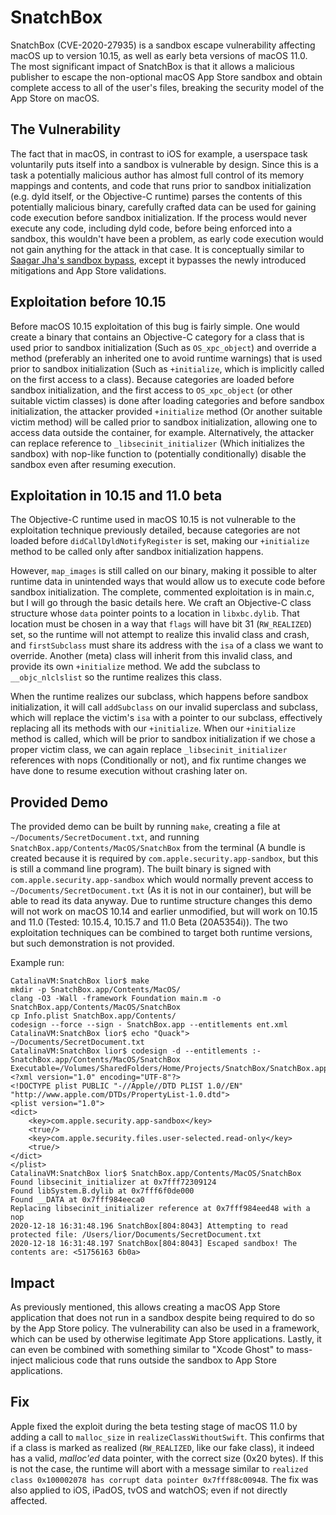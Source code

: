 # SnatchBox

SnatchBox (CVE-2020-27935) is a sandbox escape vulnerability affecting macOS up to version 10.15, as well as early beta versions of macOS 11.0. The most significant impact of SnatchBox is that it allows a malicious publisher to escape the non-optional macOS App Store sandbox and obtain complete access to all of the user's files, breaking the security model of the App Store on macOS.

## The Vulnerability
The fact that in macOS, in contrast to iOS for example, a userspace task voluntarily puts itself into a sandbox is vulnerable by design. Since this is a task a potentially malicious author has almost full control of its memory mappings and contents, and code that runs prior to sandbox initialization (e.g. dyld itself, or the Objective-C runtime) parses the contents of this potentially malicious binary, carefully crafted data can be used for gaining code execution before sandbox initialization. If the process would never execute any code, including dyld code, before being enforced into a sandbox, this wouldn't have been a problem, as early code execution would not gain anything for the attack in that case. It is conceptually similar to [Saagar Jha's sandbox bypass](https://saagarjha.com/blog/2020/05/20/mac-app-store-sandbox-escape/), except it bypasses the newly introduced mitigations and App Store validations.

## Exploitation before 10.15

Before macOS 10.15 exploitation of this bug is fairly simple. One would create a binary that contains an Objective-C category for a class that is used prior to sandbox initialization (Such as `OS_xpc_object`) and override a method (preferably an inherited one to avoid runtime warnings) that is used prior to sandbox initialization (Such as `+initialize`, which is implicitly called on the first access to a class). Because categories are loaded before sandbox initialization, and the first access to `OS_xpc_object` (or other suitable victim classes) is done after loading categories and before sandbox initialization, the attacker provided `+initialize` method (Or another suitable victim method) will be called prior to sandbox initialization, allowing one to access data outside the container, for example. Alternatively, the attacker can replace reference to `_libsecinit_initializer` (Which initializes the sandbox) with nop-like function to (potentially conditionally) disable the sandbox even after resuming execution.

## Exploitation in 10.15 and 11.0 beta

The Objective-C runtime used in macOS 10.15 is not vulnerable to the exploitation technique previously detailed, because categories are not loaded before `didCallDyldNotifyRegister` is set, making our `+initialize` method to be called only after sandbox initialization happens.

However, `map_images` is still called on our binary, making it possible to alter runtime data in unintended ways that would allow us to execute code before sandbox initialization. The complete, commented exploitation is in main.c, but I will go through the basic details here. We craft an Objective-C class structure whose `data` pointer points to a location in `libxbc.dylib`. That location must be chosen in a way that `flags` will have bit 31 (`RW_REALIZED`) set, so the runtime will not attempt to realize this invalid class and crash, and `firstSubclass` must share its address with the `isa` of a class we want to override. Another (meta) class will inherit from this invalid class, and provide its own `+initialize` method. We add the subclass to `__objc_nlclslist` so the runtime realizes this class.

When the runtime realizes our subclass, which happens before sandbox initialization, it will call `addSubclass` on our invalid superclass and subclass, which will replace the victim's `isa` with a pointer to our subclass, effectively replacing all its methods with our `+initialize`. When our `+initialize` method is called, which will be prior to sandbox initialization if we chose a proper victim class, we can again replace `_libsecinit_initializer` references with nops (Conditionally or not), and fix runtime changes we have done to resume execution without crashing later on.

## Provided Demo

The provided demo can be built by running `make`, creating a file at `~/Documents/SecretDocument.txt`, and running `SnatchBox.app/Contents/MacOS/SnatchBox` from the terminal (A bundle is created because it is required by `com.apple.security.app-sandbox`, but this is still a command line program). The built binary is signed with `com.apple.security.app-sandbox` which would normally prevent access to `~/Documents/SecretDocument.txt` (As it is not in our container), but will be able to read its data anyway. Due to runtime structure changes this demo will not work on macOS 10.14 and earlier unmodified, but will work on 10.15 and 11.0 (Tested: 10.15.4, 10.15.7 and 11.0 Beta (20A5354i)). The two exploitation techniques can be combined to target both runtime versions, but such demonstration is not provided.

Example run:
```
CatalinaVM:SnatchBox lior$ make
mkdir -p SnatchBox.app/Contents/MacOS/
clang -O3 -Wall -framework Foundation main.m -o SnatchBox.app/Contents/MacOS/SnatchBox
cp Info.plist SnatchBox.app/Contents/
codesign --force --sign - SnatchBox.app --entitlements ent.xml
CatalinaVM:SnatchBox lior$ echo "Quack"> ~/Documents/SecretDocument.txt
CatalinaVM:SnatchBox lior$ codesign -d --entitlements :- SnatchBox.app/Contents/MacOS/SnatchBox 
Executable=/Volumes/SharedFolders/Home/Projects/SnatchBox/SnatchBox.app/Contents/MacOS/SnatchBox
<?xml version="1.0" encoding="UTF-8"?>
<!DOCTYPE plist PUBLIC "-//Apple//DTD PLIST 1.0//EN" "http://www.apple.com/DTDs/PropertyList-1.0.dtd">
<plist version="1.0">
<dict>
    <key>com.apple.security.app-sandbox</key>
    <true/>
    <key>com.apple.security.files.user-selected.read-only</key>
    <true/>
</dict>
</plist>
CatalinaVM:SnatchBox lior$ SnatchBox.app/Contents/MacOS/SnatchBox 
Found libsecinit_initializer at 0x7fff72309124
Found libSystem.B.dylib at 0x7fff6f0de000
Found __DATA at 0x7fff984eeca0
Replacing libsecinit_initializer reference at 0x7fff984eed48 with a nop
2020-12-18 16:31:48.196 SnatchBox[804:8043] Attempting to read protected file: /Users/lior/Documents/SecretDocument.txt
2020-12-18 16:31:48.197 SnatchBox[804:8043] Escaped sandbox! The contents are: <51756163 6b0a>
```

## Impact

As previously mentioned, this allows creating a macOS App Store application that does not run in a sandbox despite being required to do so by the App Store policy. The vulnerability can also be used in a framework, which can be used by otherwise legitimate App Store applications. Lastly, it can even be combined with something similar to "Xcode Ghost" to mass-inject malicious code that runs outside the sandbox to App Store applications.

## Fix

Apple fixed the exploit during the beta testing stage of macOS 11.0 by adding a call to `malloc_size` in `realizeClassWithoutSwift`. This confirms that if a class is marked as realized (`RW_REALIZED`, like our fake class), it indeed has a valid, *malloc'ed* data pointer, with the correct size (0x20 bytes). If this is not the case, the runtime will abort with a message similar to `realized class 0x100002078 has corrupt data pointer 0x7fff88c00948`. The fix was also applied to iOS, iPadOS, tvOS and watchOS; even if not directly affected.